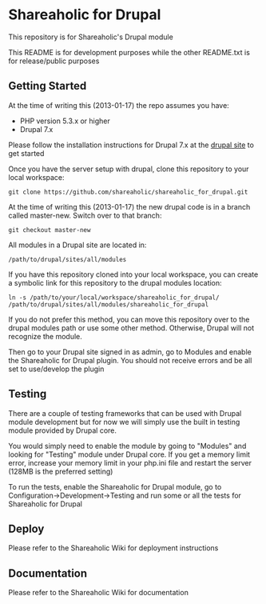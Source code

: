 # Shareaholic for Drupal

This repository is for Shareaholic's Drupal module

This README is for development purposes while the other README.txt is for release/public purposes

## Getting Started

At the time of writing this (2013-01-17) the repo assumes you have:
* PHP version 5.3.x or higher
* Drupal 7.x


Please follow the installation instructions for Drupal 7.x at the [drupal site](https://drupal.org/documentation/install) to get started

Once you have the server setup with drupal, clone this repository to your local workspace:

    git clone https://github.com/shareaholic/shareaholic_for_drupal.git

At the time of writing this (2013-01-17) the new drupal code is in a branch called master-new. Switch over to that branch:

    git checkout master-new

All modules in a Drupal site are located in:

    /path/to/drupal/sites/all/modules

If you have this repository cloned into your local workspace, you can create a symbolic link for this repository to the drupal modules location:

    ln -s /path/to/your/local/workspace/shareaholic_for_drupal/ /path/to/drupal/sites/all/modules/shareaholic_for_drupal

If you do not prefer this method, you can move this repository over to the drupal modules path or use some other method. Otherwise, Drupal will not recognize the module.

Then go to your Drupal site signed in as admin, go to Modules and enable the Shareaholic for Drupal plugin. You should not receive errors and be all set to use/develop the plugin


## Testing

There are a couple of testing frameworks that can be used with Drupal module development but for now we will simply use the built in testing module provided by Drupal core.

You would simply need to enable the module by going to "Modules" and looking for "Testing" module under Drupal core.
If you get a memory limit error, increase your memory limit in your php.ini file and restart the server (128MB is the preferred setting)

To run the tests, enable the Shareaholic for Drupal module,  go to Configuration->Development->Testing and run some or all the tests for Shareaholic for Drupal

## Deploy

Please refer to the Shareaholic Wiki for deployment instructions

## Documentation

Please refer to the Shareaholic Wiki for documentation






